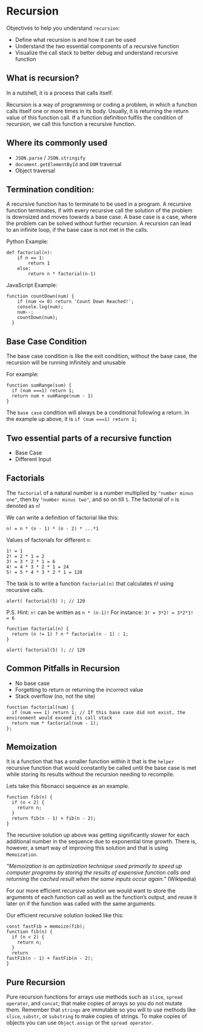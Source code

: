 # Recursion 

Objectives to help you understand `recursion`:

- Define what recursion is and how it can be used
- Understand the two essential components of a recursive function
- Visualize the call stack to better debug and understand recursive function

## What is recursion?

In a nutshell, it is a process that calls itself.

Recursion is a way of programming or coding a problem, in which a function calls itself one or more times in its body. Usually, it is returning the return value of this function call. If a function definition fulfils the condition of recursion, we call this function a recursive function.

## Where its commonly used

- `JSON.parse` / `JSON.stringify`
- `document.getElementById` and `DOM` traversal
- Object traversal

## Termination condition:
A recursive function has to terminate to be used in a program. A recursive function terminates, if with every recursive call the solution of the problem is downsized and moves towards a base case. A base case is a case, where the problem can be solved without further recursion. A recursion can lead to an infinite loop, if the base case is not met in the calls.

Python Example: 

```
def factorial(n):
    if n == 1:
        return 1
    else:
        return n * factorial(n-1)
```

JavaScript Example:

```
function countDown(num) {
    if (num <= 0) return 'Count Down Reached!';
    console.log(num);
    num--;
    countDown(num);
  }
```

## Base Case Condition 
The base case condition is like the exit condition, without the base case, the recursion will be running infinitely and unusable

For example:

```
function sumRange(sum) {
  if (num ===1) return 1;
  return num + sumRange(num - 1)
}
```

The `base case` condition will always be a conditional following a return. In the example up above, it is `if (num ===1) return 1;`

## Two essential parts of a recursive function

- Base Case
- Different Input


## Factorials 

The ```factorial``` of a natural number is a number multiplied by `"number minus one"`, then by `"number minus two"`, and so on till `1`. The factorial of `n` is denoted as `n`!

We can write a definition of factorial like this:

```
n! = n * (n - 1) * (n - 2) * ...*1
```

Values of factorials for different `n`:

```
1! = 1
2! = 2 * 1 = 2
3! = 3 * 2 * 1 = 6
4! = 4 * 3 * 2 * 1 = 24
5! = 5 * 4 * 3 * 2 * 1 = 120
```

The task is to write a function ```factorial(n)``` that calculates n! using recursive calls.

```
alert( factorial(5) ); // 120
```

P.S. Hint: `n!` can be written as `n * (n-1)!` For instance: `3! = 3*2! = 3*2*1! = 6`

```
function factorial(n) {
  return (n != 1) ? n * factorial(n - 1) : 1;
}

alert( factorial(5) ); // 120
```

## Common Pitfalls in Recursion

- No base case
- Forgetting to return or returning the incorrect value
- Stack overflow (no, not the site)

```
function factorial(num) {
  if (num === 1) return 1; // If this base case did not exist, the environment would exceed its call stack
  return num * factorial(num - 1);
};
```

## Memoization

It is a function that has a smaller function within it that is the `helper` recursive function that would constantly be called until the base case is met while storing its results without the recursion needing to recompile.

Lets take this fibonacci sequence as an example.

```
function fib(n) {
  if (n < 2) {
    return n;
  }
  return fib(n - 1) + fib(n - 2);
}
```

The recursive solution up above was getting significantly slower for each additional number in the sequence due to exponential time growth. There is, however, a smart way of improving this solution and that is using ```Memoization```.

_“Memoization is an optimization technique used primarily to speed up computer programs by storing the results of expensive function calls and returning the cached result when the same inputs occur again.”_ (Wikipedia)

For our more efficient recursive solution we would want to store the arguments of each function call as well as the function’s output, and reuse it later on if the function was called with the same arguments.

Our efficient recursive solution looked like this:

```
const fastFib = memoize(fib);
function fib(n) {
  if (n < 2) {
    return n;
  }
  return 
fastFib(n - 1) + fastFib(n - 2);
}
```

## Pure Recursion

Pure recursion functions for arrays use methods such as `slice`, `spread operator`, and `concat`; that make copies of arrays so you do not mutate them. Remember that `strings` are immutable so you will to use methods like `slice`, `substr`, or `substring` to make copies of strings.
To make copies of objects you can use `Object.assign` or the `spread operator`.
